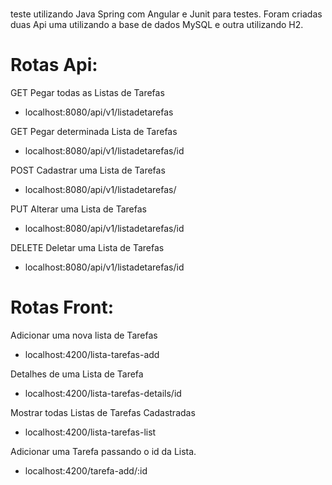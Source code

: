# 
teste utilizando Java Spring com Angular e Junit para testes.
Foram criadas duas Api uma utilizando a base de dados MySQL e outra utilizando H2.

# Rotas Api:
GET
Pegar todas as Listas de Tarefas
  * localhost:8080/api/v1/listadetarefas

GET
Pegar determinada Lista de Tarefas
  * localhost:8080/api/v1/listadetarefas/id

POST
Cadastrar uma Lista de Tarefas
  * localhost:8080/api/v1/listadetarefas/
 
PUT
Alterar uma Lista de Tarefas
  * localhost:8080/api/v1/listadetarefas/id

DELETE
Deletar uma Lista de Tarefas
  * localhost:8080/api/v1/listadetarefas/id

# Rotas Front:
Adicionar uma nova lista de Tarefas
 * localhost:4200/lista-tarefas-add

Detalhes de uma Lista de Tarefa
 * localhost:4200/lista-tarefas-details/id

Mostrar todas Listas de Tarefas Cadastradas
 * localhost:4200/lista-tarefas-list

Adicionar uma Tarefa passando o id da Lista.
 * localhost:4200/tarefa-add/:id
